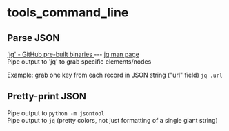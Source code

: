 # tools\_command\_line

## Parse JSON

['jq' - GitHub pre-built binaries ](https://github.com/stedolan/jq/releases) --- [jq man page](https://github.com/stedolan/jq/blob/master/docs/content/manual/v1.6/manual.yml)  
Pipe output to 'jq' to grab specific elements/nodes

Example: grab one key from each record in JSON string \("url" field\) `jq .url`

## Pretty-print JSON

Pipe output to `python -m jsontool`  
Pipe output to `jq` \(pretty colors, not just formatting of a single giant string\)

